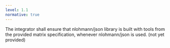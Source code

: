 ```yaml
---
level: 1.1
normative: true
---
```


The integrator shall ensure that nlohmann/json library is built with tools from the provided matrix specification, whenever nlohmann/json is used. (not yet provided)